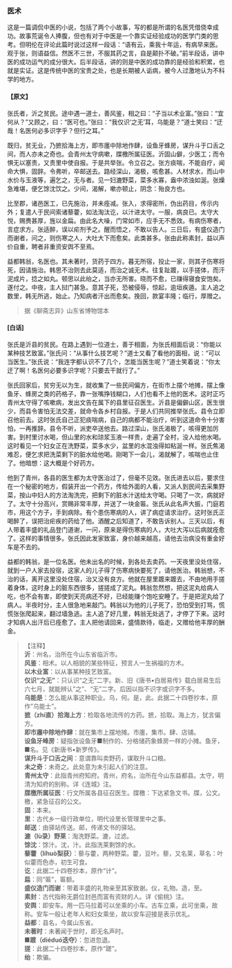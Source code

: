<script type="text/javascript">
    var head = document.getElementsByTagName('head')[0];
    cssURL = '/public/liao.css';
    linkTag = document.createElement('link');
    linkTag.href = cssURL;
    linkTag.setAttribute('type','text/css');
    linkTag.setAttribute('rel','stylesheet');
    head.appendChild(linkTag);
</script>
### 医术

这是一篇调侃中医的小说，包括了两个小故事，写的都是所谓的名医凭借侥幸成功。故事荒诞令人捧腹，但也有对于中医是一个靠实证经验成功的医学门类的思考。但明伦在评论此篇时说过这样一段话：“语有云，乘我十年运，有病早来医。观于张，则语益信。然医不三世，不服其药之言，自是颠扑不破。”前半段话，讲中医的成功运气的成分很大。后半段话，讲的则是中医的成功靠的是经验和积累，也就是实证。这是传统中医的宝贵之处，也是长期被人诟病，被今人过激地认为不科学的地方。

#### 【原文】
<section>
张氏者，沂之贫民。途中遇一道士，善风鉴，相之曰：“子当以术业富。”张曰：“宜何从？”又顾之，曰：“医可也。”张曰：“我仅识‘之无’耳，乌能是？”道士笑曰：“迂哉！名医何必多识字乎？但行之耳。”

既归，贫无业，乃摭拾海上方，即市廛中除地作肆，设鱼牙蜂房，谋升斗于口舌之间，而人亦未之奇也。会青州太守病嗽，牒檄所属征医。沂固山僻，少医工；而令惧无以塞责，又责里中使自报。于是共举张。令立召之。张方痰喘，不能自疗，闻命大惧，固辞。令弗听，卒邮送去。路经深山，渴极，咳愈甚。人材求水，而山中水价与玉液等，遍乞之，无与者。见一妇漉野菜，菜多水寡，盎中浓浊如涎。张燥急难堪，便乞馀沈饮之。少间，渴解，嗽亦顿止，阴念：殆良方也。

比至郡，诸邑医工，已先施治，并未痊减。张入，求得密所，伪出药目，传示内外；复遣人于民间索诸藜藿，如法淘汰讫，以汁进太守。一服，病良已。太守大悦，赐赉甚厚，旌以金扁。由此名大噪，门常如市，应手无不悉效。有病伤寒者，言症求方。张适醉，误以疟剂予之。醒而悟之，不敢以告人。三日后，有盛仪造门而谢者，问之，则伤寒之人，大吐大下而愈矣。此类甚多。张由此称素封，益以声价自重，聘者非重资安舆不至焉。

益都韩翁，名医也。其未著时，货药于四方。暮无所宿，投止一家，则其子伤寒将死，因请施治。韩思不治则去此莫适，而治之诚无术。往复趾踱，以手搓体，而汗泥成片，捻之如丸。顿思以此绐之，当亦无所害。晓而不愈，已赚得寝食安饱矣。遂付之。中夜，主人挝门甚急。意其子死，恐被侵辱，惊起，逾垣疾遁。主人追之数里，韩无所逃，始止。乃知病者汗出而愈矣。挽回，款宴丰隆；临行，厚赠之。

</section>

> 据《聊斋志异》山东省博物馆本

#### [白话]
<aside>

张氏是沂县的贫民。在路上遇到一位道士，善于相面，为张氏相面后说：“你能以某种技艺致富。”张氏问：“从事什么技艺呢？”道士又看了看他的面相，说：“可以当医生。”张氏说：“我连字都认识不了几个，怎能当医生呢？”道士笑着说：“你太迂了啊！名医何必要多识字呢？只要去干就行了。”

张氏回家后，贫穷无以为生，就收集了一些民间偏方，在街市上摆个地摊，摆上像鱼牙、蜂房之类的药格子，靠一张嘴挣钱糊口，人们也看不上他的医术。这时正巧青州太守得了咳嗽病，发出文告在属下的县里征召医生。沂县是偏僻山区，医生很少，而县令害怕无法交差，就命令各乡村自报。于是人们共同推举张氏。县令立即召他前去。这时张氏自己正犯痰喘病，自己的病都不能治疗，听到这道命令十分害怕，一再推辞。县令不听，派吏卒送他去。路过深山，张氏渴极了，咳得更加厉害。到村里讨水喝，但山里的水和琼浆玉液一样贵，走遍了全村，没人给他水喝。这时看见一个妇女正在洗野菜，菜多水少，盆里的水混浊得如粘涎一样。张氏焦渴难忍，便乞求把洗菜剩下的脏水给他喝。刚喝下一会儿，渴就解了，咳喘也止住了。他暗想：这大概是个好药方。

他到了青州，各县的医生都为太守医治过了，但毫不见效。张氏进去以后，要求住在一个秘密的地方，假装开出一个药方，传给外面的人看，又派人到民间去采集野菜，按山中妇人的方法淘洗完，把剩下的脏水汁送给太守喝。只喝了一次，病就好了。太守十分高兴，赏赐非常丰厚，并送了一块金匾。张氏从此名声大振，门庭若市，用这个方子，手到病除。有个患伤寒病的人，讲了病症请求治疗。这时张氏正喝醉了，误把治疟疾的药给了他。酒醒之后知道了，不敢告诉别人。三天以后，有人带着丰盛的礼品登门道谢，一问，原来是得伤寒病的人，大吐大泻以后病就痊愈了。这样的事情很多。张氏因此发家致富，身价越来越高，请他去治病没有重金好车是不去的。

益都的韩翁，是一位名医。他未出名的时候，到各处去卖药。一天夜里没处住宿，就到一户人家去投宿，这家人的儿子得了伤寒病快要死了，请他医治。韩翁想，不治的话，离开这里没处住宿，治又没有良方。他就在屋里踱来踱去，不由地用手搓着身体，这时身上的脏东西很多，搓搓成了泥丸。韩翁忽然想，把这泥丸给病人吃，也不会有害，即使到天亮病还不好，已经能赚个饱吃安睡了。于是把泥丸给了病人。半夜时分，主人很急地来敲门。韩翁以为他的儿子死了，恐怕受到打骂，慌慌张张爬起来，翻过墙急逃。主人追了好几里，韩翁无处逃了，才停了下来。这时才知病人出汗后已痊愈了。主人把他请回来，盛情款待，临走，又赠给他丰厚的酬金。

</aside>

> 【注释】  
<b>沂</b>：州名，治所在今山东省临沂市。  
<b>风鉴</b>：相术。以人相貌的某些特征，预言人一生祸福的方术。  
<b>以木业富</b>：以从事某种技艺致富。  
<b>仅识“之无”</b>：只认识“之无”二字。新、旧《唐书•白居易传》载白居易生后六七月，就能辨认”之”、“无”二字。后因以指不识字或识字不多。  
<b>乌能是</b>：怎么能从事这种职业。乌，何。是，此。此据二十四卷抄本，原作”乌能士”。  
<b>摭（zhí直）拾海上方</b>：检取各地流传的方药。摭，拾取。海上方，犹言偏方。  
<b>即市廛中除地作肆</b>：就在集市上摆地摊。市廛，集市。肆、店铺。  
<b>设鱼牙峰房</b>：疑指张设鱼牙■制作的、分格储药象蜂房一样的小摊。鱼牙，■名。见《新唐书•新罗传》。  
<b>谋升斗于口舌之间</b>：意谓靠叫卖野药，谋取升斗口粮。  
<b>未之奇</b>：未奇之。此处意为未引起人们的注意。  
<b>青州太守</b>：此指青州府知府。青州，府名，治所在今山东益都县。太守，明清为知府的别称。详《连城》注。  
<b>牒檄所属征医</b>：行文所属各县征召医生。牒檄：下达紧急文书。牒，公文。檄，紧急征召的公文。  
<b>固</b>：本来。  
<b>里</b>：古代乡一级行政单位，明代设里长管理里中之事。  
<b>邮送</b>：由驿站传送。邮，传递文书的驿站。  
<b>漉（lù录）野莱</b>：淘洗野菜。漉，过滤。  
<b>馀沈</b>：馀汁。沈，汁。此指洗莱剩馀的水。  
<b>藜藿（líhuò梨获）</b>：藜与藿，两种野菜。藿，豆叶。藜，又名莱，草名：叶似藿而色赤，初生可食。  
<b>讫</b>：此据二十四卷抄本，原作“计”。  
<b>扁</b>：同“匾”，匾额。  
<b>盛仪造门而谢</b>：带着丰盛的礼物亲至其家致谢。仪，礼物。造，至。  
<b>素封</b>：古代指称无爵位封邑而富有资财的人。详《偷桃》注。  
<b>安舆</b>：即安车。用一匹马拉着可以坐乘的小车。古车立乘，此可坐乘，故称。安车一般让老年人和妇女乘坐，故以安车迎接是表示优礼。  
<b>益都</b>：县名，今属山东省。  
<b>未著时</b>：未著闻于世时，即无名声时。  
<b>■踱（diéduó迭夺）</b>：忽进忽退。  
<b>搓</b>：此据二十四卷抄本，原作“蹉”。  
<b>绐</b>：欺骗。  
